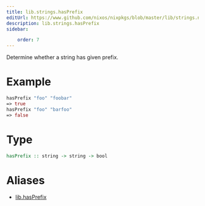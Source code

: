 ```yaml
---
title: lib.strings.hasPrefix
editUrl: https://www.github.com/nixos/nixpkgs/blob/master/lib/strings.nix#L371C5
description: lib.strings.hasPrefix
sidebar:

    order: 7
---
```


Determine whether a string has given prefix.

# Example

```nix
hasPrefix "foo" "foobar"
=> true
hasPrefix "foo" "barfoo"
=> false
```

# Type

```haskell
hasPrefix :: string -> string -> bool
```


# Aliases

- [lib.hasPrefix](/nix-doc-comments/reference/lib/lib-hasPrefix)


